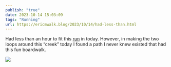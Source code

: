 ```yaml
---
publish: "true"
date: 2023-10-14 15:03:09
tags: "Running"
url: https://ericmwalk.blog/2023/10/14/had-less-than.html
---
```


Had less than an hour to fit this [run](https://strava.com/activities/10038497939) in today. However, in making the two loops around this “creek” today I found a path I never knew existed that had this fun boardwalk.

![](https://ericmwalk.blog/uploads/2023/27d20b3d-0945-470f-8395-e814afce88a5.jpg)